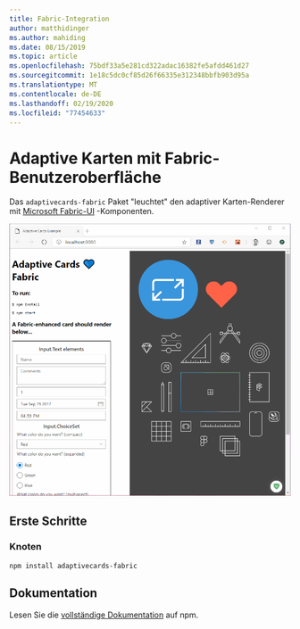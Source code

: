 ```yaml
---
title: Fabric-Integration
author: matthidinger
ms.author: mahiding
ms.date: 08/15/2019
ms.topic: article
ms.openlocfilehash: 75bdf33a5e281cd322adac16382fe5afdd461d27
ms.sourcegitcommit: 1e18c5dc0cf85d26f66335e312348bbfb903d95a
ms.translationtype: MT
ms.contentlocale: de-DE
ms.lasthandoff: 02/19/2020
ms.locfileid: "77454633"
---
```

# <a name="adaptive-cards-with-fabric-ui"></a>Adaptive Karten mit Fabric-Benutzeroberfläche

Das `adaptivecards-fabric` Paket "leuchtet" den adaptiver Karten-Renderer mit [Microsoft Fabric-UI](https://developer.microsoft.com/en-us/fabric#/controls/web) -Komponenten.

![Fabric-Bildschirmfoto](https://raw.githubusercontent.com/microsoft/AdaptiveCards/master/source/nodejs/adaptivecards-fabric/adaptivecards-fabric.gif)

## <a name="get-started"></a>Erste Schritte

### <a name="node"></a>Knoten

```console
npm install adaptivecards-fabric
```

## <a name="documentation"></a>Dokumentation 

Lesen Sie die [vollständige Dokumentation](https://www.npmjs.com/package/adaptivecards-fabric) auf npm.

